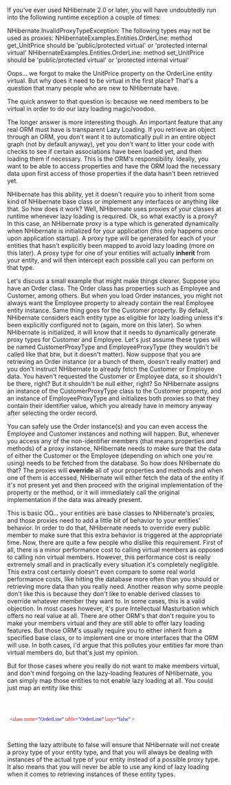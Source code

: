 If you've ever used NHibernate 2.0 or later, you will have undoubtedly run into the following runtime exception a couple of times:

NHibernate.InvalidProxyTypeException: The following types may not be used as proxies:
NHibernateExamples.Entities.OrderLine: method get_UnitPrice should be 'public/protected virtual' or 'protected internal virtual'
NHibernateExamples.Entities.OrderLine: method set_UnitPrice should be 'public/protected virtual' or 'protected internal virtual'

Oops... we forgot to make the UnitPrice property on the OrderLine entity virtual.  But why does it need to be virtual in the first place? That's a question that many people who are new to NHibernate have.

The quick answer to that question is: because we need members to be virtual in order to do our lazy loading magic/voodoo.

The longer answer is more interesting though.  An important feature that any real ORM must have is transparent Lazy Loading.  If you retrieve an object through an ORM, you don't want it to automatically pull in an entire object graph (not by default anyway), yet you don't want to litter your code with checks to see if certain associations have been loaded yet, and then loading them if necessary.  This is the ORM's responsibility.  Ideally, you want to be able to access properties and have the ORM load the necessary data upon first access of those properties if the data hasn't been retrieved yet.

NHibernate has this ability, yet it doesn't require you to inherit from some kind of NHibernate base class or implement any interfaces or anything like that. So how does it work? Well, NHibernate uses proxies of your classes at runtime whenever lazy loading is required.  Ok, so what exactly is a proxy? In this case, an NHibernate proxy is a type which is generated dynamically when NHibernate is initialized for your application (this only happens once upon application startup).  A proxy type will be generated for each of your entities that hasn't explicitly been mapped to avoid lazy loading (more on this later).  A proxy type for one of your entities will actually <strong>inherit</strong> from your entity, and will then intercept each possible call you can perform on that type. 

Let's discuss a small example that might make things clearer.  Suppose you have an Order class.  The Order class has properties such as Employee and Customer, among others.  But when you load Order instances, you might not always want the Employee property to already contain the real Employee entity instance.  Same thing goes for the Customer property.  By default, NHibernate considers each entity type as eligible for lazy loading unless it's been explicitly configured not to (again, more on this later).  So when NHibernate is initialized, it will know that it needs to dynamically generate proxy types for Customer and Employee.  Let's just assume these types will be named CustomerProxyType and EmployeeProxyType (they wouldn't be called like that btw, but it doesn't matter). Now suppose that you are retrieving an Order instance (or a bunch of them, doesn't really matter) and you don't instruct NHibernate to already fetch the Customer or Employee data.  You haven't requested the Customer or Employee data, so it shouldn't be there, right?  But it shouldn't be null either, right?  So NHibernate assigns an instance of the CustomerProxyType class to the Customer property, and an instance of EmployeeProxyType and initializes both proxies so that they contain their identifier value, which you already have in memory anyway after selecting the order record.

You can safely use the Order instance(s) and you can even access the Employee and Customer instances and nothing will happen.  But, whenever you access any of the non-identifier members (that means properties _and_ methods) of a proxy instance, NHibernate needs to make sure that the data of either the Customer or the Employee (depending on which one you're using) needs to be fetched from the database.  So how does NHibernate do that?  The proxies will <strong>override</strong> all of your properties and methods and when one of them is accessed, NHibernate will either fetch the data of the entity if it's not present yet and then proceed with the original implementation of the property or the method, or it will immediately call the original implementation if the data was already present.

This is basic OO... your entities are base classes to NHibernate's proxies, and those proxies need to add a little bit of behavior to your entities' behavior.  In order to do that, NHibernate needs to override every public member to make sure that this extra behavior is triggered at the appropriate time.  Now, there are quite a few people who dislike this requirement.  First of all, there is a minor performance cost to calling virtual members as opposed to calling non virtual members.  However, this performance cost is really extremely small and in practically every situation it's completely negligible.  This extra cost certainly doesn't even compare to some real world performance costs, like hitting the database more often than you should or retrieving more data than you really need.  Another reason why some people don't like this is because they don't like to enable derived classes to override whatever member they want to.  In some cases, this is a valid objection.  In most cases however, it's pure Intellectual Masturbation which offers no real value at all.  There are other ORM's that don't require you to make your members virtual and they are still able to offer lazy loading features.  But those ORM's usually require you to either inherit from a specified base class, or to implement one or more interfaces that the ORM will use.  In both cases, i'd argue that this pollutes your entities far more than virtual members do, but that's just my opinion.

But for those cases where you really do not want to make members virtual, and don't mind forgoing on the lazy-loading features of NHibernate, you can simply map those entities to not enable lazy loading at all.  You could just map an entity like this:

<code>
<style type="text/css">
.cf { font-family: Consolas; font-size: 9pt; color: black; background: white; }
.cl { margin: 0px; }
.cb1 { color: blue; }
.cb2 { color: #a31515; }
.cb3 { color: red; }
</style>
<div class="cf">
<p class="cl"><span class="cb1">&nbsp; &lt;</span><span class="cb2">class</span><span class="cb1"> </span><span class="cb3">name</span><span class="cb1">=</span>&quot;<span class="cb1">OrderLine</span>&quot;<span class="cb1"> </span><span class="cb3">table</span><span class="cb1">=</span>&quot;<span class="cb1">OrderLine</span>&quot;<span class="cb1"> </span><span class="cb3">lazy</span><span class="cb1">=</span>&quot;<span class="cb1">false</span>&quot;<span class="cb1"> &gt;</span></p>
</div>
</code>
  
Setting the lazy attribute to false will ensure that NHibernate will not create a proxy type of your entity type, and that you will always be dealing with instances of the actual type of your entity instead of a possible proxy type.  It also means that you will never be able to use any kind of lazy loading when it comes to retrieving instances of these entity types. 




























